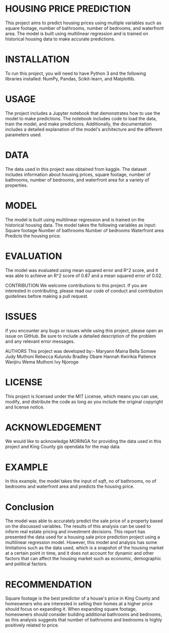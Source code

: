# HOUSING PRICE PREDICTION

This project aims to predict housing prices using multiple variables such as square footage, number of bathrooms, number of bedrooms, and waterfront area. The model is built using multilinear regression and is trained on historical housing data to make accurate predictions.

# INSTALLATION

To run this project, you will need to have Python 3 and the following libraries installed: NumPy, Pandas, Scikit-learn, and Matplotlib.

# USAGE

The project includes a Jupyter notebook that demonstrates how to use the model to make predictions. The notebook includes code to load the data, train the model, and make predictions. Additionally, the documentation includes a detailed explanation of the model's architecture and the different parameters used.

# DATA

The data used in this project was obtained from kaggle. The dataset includes information about housing prices, square footage, number of bathrooms, number of bedrooms, and waterfront area for a variety of properties.

# MODEL

The model is built using multilinear regression and is trained on the historical housing data. The model takes the following variables as input:
Square footage
Number of bathrooms
Number of bedrooms
Waterfront area
Predicts the housing price.

# EVALUATION

The model was evaluated using mean squared error and R^2 score, and it was able to achieve an R^2 score of 0.87 and a mean squared error of 0.02.

CONTRIBUTION
We welcome contributions to this project. If you are interested in contributing, please read our code of conduct and contribution guidelines before making a pull request.

# ISSUES
If you encounter any bugs or issues while using this project, please open an issue on GitHub. Be sure to include a detailed description of the problem and any relevant error messages.

AUTHORS
This project was developed by:-
Maryann Maina
Bella Somwe
Judy Muthoni
Rebecca Kulundu
Bradley Obare
Hannah Kwirikia
Patience Wanjiru
Wema Muthoni
Ivy Njoroge

# LICENSE

This project is licensed under the MIT License, which means you can use, modify, and distribute the code as long as you include the original copyright and license notice.

# ACKNOWLEDGEMENT
We would like to acknowledge MORINGA for providing the data used in this project and  King County gis opendata for the map data.

# EXAMPLE
In this example, the model takes the input of sqft, no of bathrooms, no of bedrooms and waterfront area and predicts the housing price.

# Conclusion

The model was able to accurately predict the sale price of a property based on the discussed variables.
The results of this analysis can be used to inform real estate pricing and investment decisions.
This report has presented the data used for a housing sale price prediction project using a multilinear regression model.
However, this model and analysis has some limitations such as the data used, which is a snapshot of the housing market at a certain point in time, and it does not account for dynamic and other factors that can affect the housing market such as economic, demographic and political factors.

# RECOMMENDATION

Square footage is the best predictor of a house's price in King County and homeowners who are interested in selling their homes at a higher price should focus on expanding it. When expanding square footage, homeowners should consider building additional bathrooms and bedrooms, as this analysis suggests that number of bathrooms and bedrooms is highly positively related to price.
